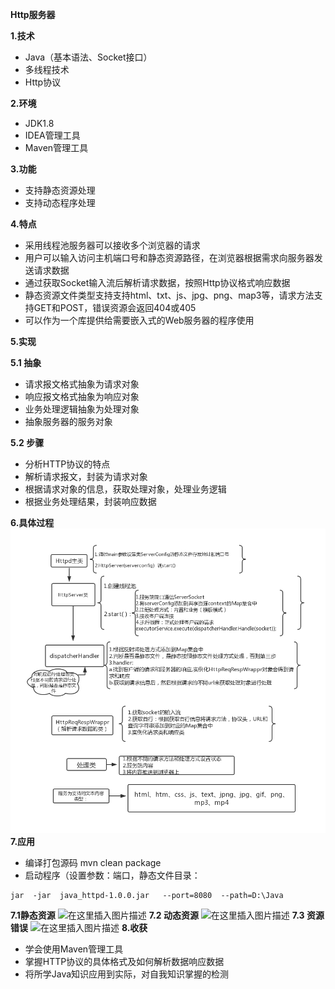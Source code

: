 **Http服务器**

**1.技术**

 - Java（基本语法、Socket接口）
 - 多线程技术
 - Http协议

**2.环境**

 - JDK1.8
 - IDEA管理工具
 - Maven管理工具
 
**3.功能**
 
 - 支持静态资源处理
 - 支持动态程序处理
 
 **4.特点**
 
 - 采用线程池服务器可以接收多个浏览器的请求
 - 用户可以输入访问主机端口号和静态资源路径，在浏览器根据需求向服务器发送请求数据
 - 通过获取Socket输入流后解析请求数据，按照Http协议格式响应数据
 - 静态资源文件类型支持支持html、txt、js、jpg、png、map3等，请求方法支持GET和POST，错误资源会返回404或405
 - 可以作为一个库提供给需要嵌入式的Web服务器的程序使用

**5.实现**

 **5.1 抽象**
 

 - 请求报文格式抽象为请求对象
 - 响应报文格式抽象为响应对象
 - 业务处理逻辑抽象为处理对象
 - 抽象服务器的服务对象
 
 **5.2 步骤**
 
 - 分析HTTP协议的特点
 - 解析请求报文，封装为请求对象
 - 根据请求对象的信息，获取处理对象，处理业务逻辑
 - 根据业务处理结果，封装响应数据
 
**6.具体过程**
![](http.png)
**7.应用**
 - 编译打包源码 mvn  clean package
 - 启动程序（设置参数：端口，静态文件目录：
 

```
jar  -jar  java_httpd-1.0.0.jar   --port=8080  --path=D:\Java
```


**7.1静态资源**
![在这里插入图片描述](https://img-blog.csdnimg.cn/20190227125413620.png?x-oss-process=image/watermark,type_ZmFuZ3poZW5naGVpdGk,shadow_10,text_aHR0cHM6Ly9ibG9nLmNzZG4ubmV0L3NvcGhpYV9feXU=,size_16,color_FFFFFF,t_70)
 **7.2 动态资源**
 ![在这里插入图片描述](https://img-blog.csdnimg.cn/20190227130321938.png)
 **7.3 资源错误**
 ![在这里插入图片描述](https://img-blog.csdnimg.cn/20190227130653165.png?x-oss-process=image/watermark,type_ZmFuZ3poZW5naGVpdGk,shadow_10,text_aHR0cHM6Ly9ibG9nLmNzZG4ubmV0L3NvcGhpYV9feXU=,size_16,color_FFFFFF,t_70)
**8.收获**

 - 学会使用Maven管理工具
 - 掌握HTTP协议的具体格式及如何解析数据响应数据
 - 将所学Java知识应用到实际，对自我知识掌握的检测
 
